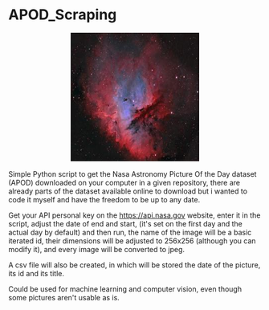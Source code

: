 # APOD_Scraping

<p align="center">
  <img src="5696.jpg" alt="Example of an APOD"/>
</p>

Simple Python script to get the Nasa Astronomy Picture Of the Day dataset (APOD) downloaded on your computer in a given repository, there are already parts of the dataset available online to download but i wanted to code it myself and have the freedom to be up to any date.

Get your API personal key on the https://api.nasa.gov website, enter it in the script, adjust the date of end and start, (it's set on the first day and the actual day by default) and then run, the name of the image will be a basic iterated id, their dimensions will be adjusted to 256x256 (although you can modify it), and every image will be converted to jpeg.

A csv file will also be created, in which will be stored the date of the picture, its id and its title.

Could be used for machine learning and computer vision, even though some pictures aren't usable as is.
